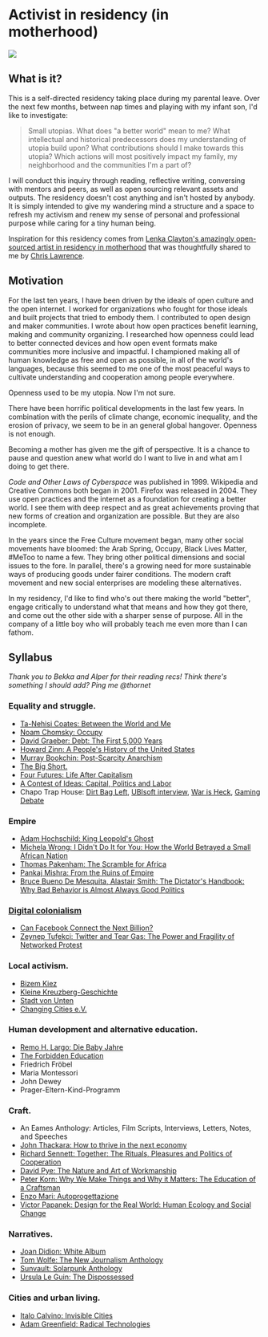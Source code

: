 # Activist in residency (in motherhood)

<img src="images/profile.jpg">

## What is it?

This is a self-directed residency taking place during my parental leave. Over the next few months, between nap times and playing with my infant son, I'd like to investigate: 

> Small utopias. What does "a better world" mean to me? What intellectual and historical predecessors does my understanding of utopia build upon? What contributions should I make towards this utopia? Which actions will most positively impact my family, my neighborhood and the communities I'm a part of? 

I will conduct this inquiry through reading, reflective writing, conversing with mentors and peers, as well as open sourcing relevant assets and outputs. The residency doesn't cost anything and isn't hosted by anybody. It is simply intended to give my wandering mind a structure and a space to refresh my activism and renew my sense of personal and professional purpose while caring for a tiny human being. 

Inspiration for this residency comes from [Lenka Clayton's amazingly open-sourced artist in residency in motherhood](http://www.artistresidencyinmotherhood.com/) that was thoughtfully shared to me by [Chris Lawrence](https://twitter.com/chrislarry33). 

## Motivation

For the last ten years, I have been driven by the ideals of open culture and the open internet. I worked for organizations who fought for those ideals and built projects that tried to embody them. I contributed to open design and maker communities. I wrote about how open practices benefit learning, making and community organizing. I researched how openness could lead to better connected devices and how open event formats make communities more inclusive and impactful. I championed making all of human knowledge as free and open as possible, in all of the world's languages, because this seemed to me one of the most peaceful ways to cultivate understanding and cooperation among people everywhere.  

Openness used to be my utopia. Now I'm not sure. 
  
There have been horrific political developments in the last few years. In combination with the perils of climate change, economic inequality, and the erosion of privacy, we seem to be in an general global hangover. Openness is not enough. 

Becoming a mother has given me the gift of perspective. It is a chance to pause and question anew what world do I want to live in and what am I doing to get there. 

*Code and Other Laws of Cyberspace* was published in 1999. Wikipedia and Creative Commons both began in 2001. Firefox was released in 2004. They use open practices and the internet as a foundation for creating a better world. I see them with deep respect and as great achievements proving that new forms of creation and organization are possible. But they are also incomplete.      

In the years since the Free Culture movement began, many other social movements have bloomed: the Arab Spring, Occupy, Black Lives Matter, #MeToo to name a few. They bring other political dimensions and social issues to the fore. In parallel, there's a growing need for more sustainable ways of producing goods under fairer conditions. The modern craft movement and new social enterprises are modeling these alternatives. 

In my residency, I'd like to find who's out there making the world "better", engage critically to understand what that means and how they got there, and come out the other side with a sharper sense of purpose. All in the company of a little boy who will probably teach me even more than I can fathom.  

## Syllabus

*Thank you to Bekka and Alper for their reading recs! Think there's something I should add? Ping me @thornet*

### Equality and struggle. 
* [Ta-Nehisi Coates: Between the World and Me](https://en.wikipedia.org/wiki/Between_the_World_and_Me)
* [Noam Chomsky: Occupy](https://en.wikipedia.org/wiki/Occupy_(book)) 
*  [David Graeber: Debt: The First 5,000 Years](https://en.wikipedia.org/wiki/Debt:_The_First_5000_Years)
*  [Howard Zinn: A People's History of the United States](https://en.wikipedia.org/wiki/A_People%27s_History_of_the_United_States)
*  [Murray Bookchin: Post-Scarcity Anarchism](https://en.wikipedia.org/wiki/Post-Scarcity_Anarchism)
*  [The Big Short.](https://en.wikipedia.org/wiki/The_Big_Short_(film)) 
*  [Four Futures: Life After Capitalism](https://www.goodreads.com/book/show/22551901-four-futures?from_search=true)
*  [A Contest of Ideas: Capital, Politics and Labor](https://www.goodreads.com/book/show/17573412-a-contest-of-ideas) 
*  Chapo Trap House: [Dirt Bag Left](https://www.newyorker.com/culture/persons-of-interest/what-will-become-of-the-dirtbag-left), [UBIsoft interview](https://soundcloud.com/chapo-trap-house/episode-123-ubisoft-feat-clio-chang-71017), [War is Heck](https://soundcloud.com/chapo-trap-house/episode-82-war-is-heck-feat-pisspiggranddad-21317), [Gaming Debate](https://www.no-cartridge.net/episode-64-live-debate-w-matt-christman-and-virgil-texas-at-the-bell-house)

###  Empire
*  [Adam Hochschild: King Leopold's Ghost](https://en.wikipedia.org/wiki/King_Leopold%27s_Ghost) 
*  [Michela Wrong: I Didn't Do It for You: How the World Betrayed a Small African Nation](http://www.nytimes.com/2005/08/02/arts/i-didnt-do-it-for-you-how-the-world-betrayed-a-small-african-nation.html)
*  [Thomas Pakenham: The Scramble for Africa](https://en.wikipedia.org/wiki/The_Scramble_for_Africa_(book))
*  [Pankaj Mishra: From the Ruins of Empire](https://www.theguardian.com/books/2012/aug/05/ruins-empire-pankaj-mishra-review)
*  [Bruce Bueno De Mesquita, Alastair Smith: The Dictator's Handbook: Why Bad Behavior is Almost Always Good Politics](https://www.goodreads.com/book/show/11612989-the-dictator-s-handbook)
###  [Digital colonialism](https://www.technollama.co.uk/digital-colonialism-and-decentralisation)
* [Can Facebook Connect the Next Billion? ](https://advox.globalvoices.org/2017/07/27/can-facebook-connect-the-next-billion/)	
* [Zeynep Tufekci: Twitter and Tear Gas: The Power and Fragility of Networked Protest](https://www.goodreads.com/book/show/32714239-twitter-and-tear-gas)

### Local activism. 
* [Bizem Kiez](https://www.bizim-kiez.de/) 
* [Kleine Kreuzberg-Geschichte](https://www.amazon.de/Kleine-Kreuzberg-Geschichte-Martin-D%C3%BCspohl-Hg/dp/3868550003)
* [Stadt von Unten](https://stadtvonunten.de/)
* [Changing Cities e.V.](https://changing-cities.org/)
### Human development and alternative education.
* [Remo H. Largo: Die Baby Jahre](https://www.amazon.de/Babyjahre-Entwicklung-Erziehung-ersten-Jahren/dp/3492257623)
* [The Forbidden Education](https://en.wikipedia.org/wiki/The_Forbidden_Education)
* Friedrich Fröbel
* Maria Montessori
* John Dewey
* Prager-Eltern-Kind-Programm

### Craft.
*  An Eames Anthology: Articles, Film Scripts, Interviews, Letters, Notes, and Speeches
* [John Thackara: How to thrive in the next economy](https://www.newscientist.com/article/mg22730390-800-how-to-thrive-in-the-next-economy-is-a-better-way-possible/) 
* [Richard Sennett: Together: The Rituals, Pleasures and Politics of Cooperation](https://www.amazon.co.uk/Together-Rituals-Pleasures-Politics-Cooperation/dp/0141022108/ref=pd_sim_14_6)
* [David Pye: The Nature and Art of Workmanship](https://www.amazon.co.uk/Nature-Art-Workmanship-David-Pye/dp/0713689315/ref=pd_sim_14_6/261-5751526-4091621)
* [Peter Korn: Why We Make Things and Why it Matters: The Education of a Craftsman](https://www.amazon.co.uk/Why-Make-Things-Matters-Education/dp/1784705063/ref=pd_sim_14_2)
* [Enzo Mari: Autoprogettazione](https://makezine.com/2013/04/20/enzo-maris-autoprogettazione/)
* [Victor Papanek: Design for the Real World: Human Ecology and Social Change](https://www.goodreads.com/book/show/13457380-design-for-the-real-world)
### Narratives.  
* [Joan Didion: White Album](https://en.wikipedia.org/wiki/The_White_Album_(book))
* [Tom Wolfe: The New Journalism Anthology](https://en.wikipedia.org/wiki/The_New_Journalism)
* [Sunvault: Solarpunk Anthology](https://www.amazon.de/Sunvault-Stories-Solarpunk-Eco-Speculation-English-ebook/dp/B071J8QD6H)
* [Ursula Le Guin: The Dispossessed](https://en.wikipedia.org/wiki/The_Dispossessed) 
### Cities and urban living.  
* [Italo Calvino: Invisible Cities](https://en.wikipedia.org/wiki/Invisible_Cities)
* [Adam Greenfield: Radical Technologies](https://www.theguardian.com/books/2017/jul/13/radical-technologies-adam-greenfield-review) 

 